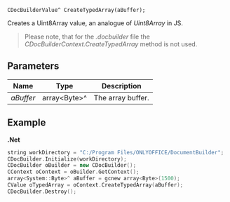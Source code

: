 `CDocBuilderValue^ CreateTypedArray(aBuffer);`

Creates a Uint8Array value, an analogue of *Uint8Array* in JS.

> Please note, that for the *.docbuilder* file the *CDocBuilderContext.CreateTypedArray* method is not used.

## Parameters

| Name      | Type          | Description       |
| --------- | ------------- | ----------------- |
| *aBuffer* | array\<Byte>^ | The array buffer. |

## Example

**.Net**

```cpp
string workDirectory = "C:/Program Files/ONLYOFFICE/DocumentBuilder";
CDocBuilder.Initialize(workDirectory);
CDocBuilder oBuilder = new CDocBuilder();
CContext oContext = oBuilder.GetContext();
array<System::Byte>^ aBuffer = gcnew array<Byte>(1500);
CValue oTypedArray = oContext.CreateTypedArray(aBuffer);
CDocBuilder.Destroy();
```
